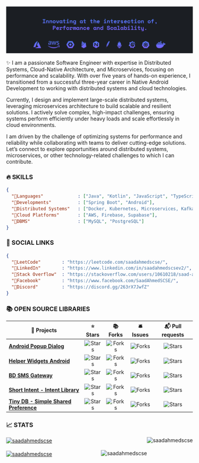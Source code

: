 [![Cover](images/cover.jpg)](https://saadahmedev.com)

✨ I am a passionate Software Engineer with expertise in Distributed Systems, Cloud-Native Architecture, and Microservices, focusing on performance and scalability. With over five years of hands-on experience, I transitioned from a successful three-year career in Native Android Development to working with distributed systems and cloud technologies.

Currently, I design and implement large-scale distributed systems, leveraging microservices architecture to build scalable and resilient solutions. I actively solve complex, high-impact challenges, ensuring systems perform efficiently under heavy loads and scale effortlessly in cloud environments.

I am driven by the challenge of optimizing systems for performance and reliability while collaborating with teams to deliver cutting-edge solutions. Let’s connect to explore opportunities around distributed systems, microservices, or other technology-related challenges to which I can contribute.

### 🔥 SKILLS
```json
{
  "🔸Languages"             : ["Java", "Kotlin", "JavaScript", "TypeScript"],
  "🔸Developments"          : ["Spring Boot", "Android"],
  "🔸Distributed Systems"   : ["Docker, Kubernetes, Microservices, Kafka, CI-CD"],
  "🔸Cloud Platforms"       : ["AWS, Firebase, Supabase"],
  "🔸DBMS"                  : ["MySQL", "PostgreSQL"]
}
```

### 🔗 SOCIAL LINKS
```json
{
  "🔹LeetCode"        : "https://leetcode.com/saadahmedscse/",
  "🔹LinkedIn"        : "https://www.linkedin.com/in/saadahmedscsev2/",
  "🔹Stack Overflow"  : "https://stackoverflow.com/users/10610218/saad-ahmed",
  "🔹Facebook"        : "https://www.facebook.com/SaadAhmedSCSE/",
  "🔹Discord"         : "https://discord.gg/263rX7JwfZ"
}
```

### 📚 OPEN SOURCE LIBRARIES
| 🎁 Projects                                                                                         |                                                                ⭐ Stars                                                                |                                                               📚 Forks                                                                |                                                               🛎 Issues                                                                |                                                             📬 Pull requests                                                              |
|-----------------------------------------------------------------------------------------------------|:-------------------------------------------------------------------------------------------------------------------------------------:|:-------------------------------------------------------------------------------------------------------------------------------------:|:--------------------------------------------------------------------------------------------------------------------------------------:|:-----------------------------------------------------------------------------------------------------------------------------------------:|
 | <a href="https://github.com/saadahmedscse/Android-Popup-Dialog"><b>Android Popup Dialog</b></a>     |  <img alt="Stars" src="https://img.shields.io/github/stars/saadahmedscse/Android-Popup-Dialog?style=flat-square&labelColor=343b41"/>  |  <img alt="Forks" src="https://img.shields.io/github/forks/saadahmedscse/Android-Popup-Dialog?style=flat-square&labelColor=343b41"/>  |  <img alt="Forks" src="https://img.shields.io/github/issues/saadahmedscse/Android-Popup-Dialog?style=flat-square&labelColor=343b41"/>  |  <img alt="Stars" src="https://img.shields.io/github/issues-pr/saadahmedscse/Android-Popup-Dialog?style=flat-square&labelColor=343b41"/>  |
 | <a href="https://github.com/saadahmedscse/Helper-Widgets-Android"><b>Helper Widgets Android</b></a> | <img alt="Stars" src="https://img.shields.io/github/stars/saadahmedscse/Helper-Widgets-Android?style=flat-square&labelColor=343b41"/> | <img alt="Forks" src="https://img.shields.io/github/forks/saadahmedscse/Helper-Widgets-Android?style=flat-square&labelColor=343b41"/> | <img alt="Forks" src="https://img.shields.io/github/issues/saadahmedscse/Helper-Widgets-Android?style=flat-square&labelColor=343b41"/> | <img alt="Stars" src="https://img.shields.io/github/issues-pr/saadahmedscse/Helper-Widgets-Android?style=flat-square&labelColor=343b41"/> |
 | <a href="https://github.com/saadahmedscse/BD-SMS-Gateway"><b>BD SMS Gateway</b></a>                 |     <img alt="Stars" src="https://img.shields.io/github/stars/saadahmedscse/BD-SMS-Gateway?style=flat-square&labelColor=343b41"/>     |     <img alt="Forks" src="https://img.shields.io/github/forks/saadahmedscse/BD-SMS-Gateway?style=flat-square&labelColor=343b41"/>     |     <img alt="Forks" src="https://img.shields.io/github/issues/saadahmedscse/BD-SMS-Gateway?style=flat-square&labelColor=343b41"/>     |     <img alt="Stars" src="https://img.shields.io/github/issues-pr/saadahmedscse/BD-SMS-Gateway?style=flat-square&labelColor=343b41"/>     |
 | <a href="https://github.com/saadahmedscse/ShortIntent"><b>Short Intent - Intent Library</b></a>     |      <img alt="Stars" src="https://img.shields.io/github/stars/saadahmedscse/ShortIntent?style=flat-square&labelColor=343b41"/>       |      <img alt="Forks" src="https://img.shields.io/github/forks/saadahmedscse/ShortIntent?style=flat-square&labelColor=343b41"/>       |      <img alt="Forks" src="https://img.shields.io/github/issues/saadahmedscse/ShortIntent?style=flat-square&labelColor=343b41"/>       |      <img alt="Stars" src="https://img.shields.io/github/issues-pr/saadahmedscse/ShortIntent?style=flat-square&labelColor=343b41"/>       |
 | <a href="https://github.com/saadahmedscse/TinyDB"><b>Tiny DB - Simple Shared Preference</b></a>     |         <img alt="Stars" src="https://img.shields.io/github/stars/saadahmedscse/TinyDB?style=flat-square&labelColor=343b41"/>         |         <img alt="Forks" src="https://img.shields.io/github/forks/saadahmedscse/TinyDB?style=flat-square&labelColor=343b41"/>         |         <img alt="Forks" src="https://img.shields.io/github/issues/saadahmedscse/TinyDB?style=flat-square&labelColor=343b41"/>         |         <img alt="Stars" src="https://img.shields.io/github/issues-pr/saadahmedscse/TinyDB?style=flat-square&labelColor=343b41"/>         |

### 📈 STATS
<a href="https://github.com/saadahmedscse/"><img align="center" height="157em" src="https://github-readme-stats.vercel.app/api?username=saadahmedscse&theme=tokyonight&layout=compact&show_icons=true&locale=en" alt="saadahmedscse" /><img align="right" height="157em" src="https://github-readme-stats.vercel.app/api/top-langs?username=saadahmedscse&theme=tokyonight&show_icons=true&locale=en&layout=compact" alt="saadahmedscse" /></a>
</br>
</br>
<a href="https://leetcode.com/saadahmedscse/"><img align="center" height="150em" src="https://leetcard.jacoblin.cool/saadahmedscse?theme=dark" alt="saadahmedscse" /><a href="https://github.com/saadahmedscse/"><img align="right" height="150em" src="https://github-readme-streak-stats.herokuapp.com/?user=saadahmedscse&theme=tokyonight&layout=compact" alt="saadahmedscse" />
